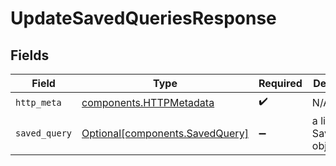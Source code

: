 # UpdateSavedQueriesResponse


## Fields

| Field                                                                    | Type                                                                     | Required                                                                 | Description                                                              |
| ------------------------------------------------------------------------ | ------------------------------------------------------------------------ | ------------------------------------------------------------------------ | ------------------------------------------------------------------------ |
| `http_meta`                                                              | [components.HTTPMetadata](../../models/components/httpmetadata.md)       | :heavy_check_mark:                                                       | N/A                                                                      |
| `saved_query`                                                            | [Optional[components.SavedQuery]](../../models/components/savedquery.md) | :heavy_minus_sign:                                                       | a list of SavedQuery objects                                             |
